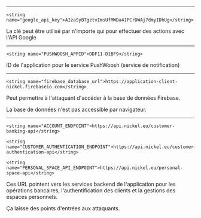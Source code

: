***

```
<string name="google_api_key">AIzaSyBTgztvImsUfMWDa41PCrDWAj7dmyIDhUg</string>
```

La clé peut être utilisé par n'importe qui pour effectuer des actions avec l'API Google

***

```
<string name="PUSHWOOSH_APPID">DDF11-D1BF9</string>
```

ID de l'application pour le service PushWoosh (service de notification)

***

```
<string name="firebase_database_url">https://application-client-nickel.firebaseio.com</string>
```

Peut permettre à l'attaquant d'accéder à la base de données Firebase.

La base de données n'est pas accessible par navigateur.

***

```
<string name="ACCOUNT_ENDPOINT">https://api.nickel.eu/customer-banking-api</string>

<string name="CUSTOMER_AUTHENTICATION_ENDPOINT">https://api.nickel.eu/customer-authentication-api</string>

<string name="PERSONAL_SPACE_API_ENDPOINT">https://api.nickel.eu/personal-space-api</string>
```

Ces URL pointent vers les services backend de l'application pour les opérations bancaires, l'authentification des clients et la gestions des espaces personnels.

Ça laisse des points d'entrées aux attaquants.

